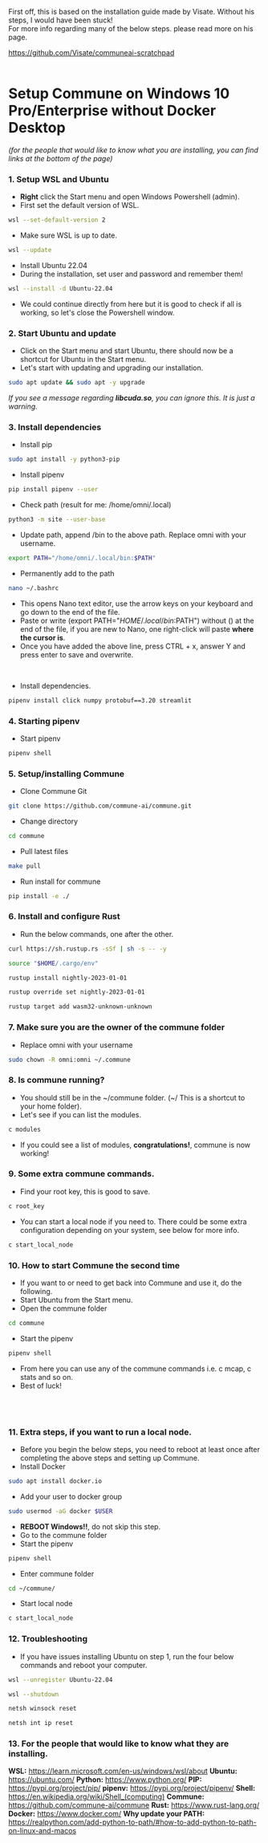 First off, this is based on the installation guide made by Visate. Without his steps, I would have been stuck!<br>
For more info regarding many of the below steps. please read more on his page.

https://github.com/Visate/communeai-scratchpad
<br><br>
# Setup Commune on Windows 10 Pro/Enterprise without Docker Desktop

*(for the people that would like to know what you are installing, you can find links at the bottom of the page)*

### 1. Setup WSL and Ubuntu
- **Right** click the Start menu and open Windows Powershell (admin).
- First set the default version of WSL.
```sh
wsl --set-default-version 2
```
- Make sure WSL is up to date.
```sh
wsl --update
```
- Install Ubuntu 22.04
- During the installation, set user and password and remember them!
```sh
wsl --install -d Ubuntu-22.04 
```
- We could continue directly from here but it is good to check if all is working, so let's close the Powershell window.

### 2. Start Ubuntu and update
- Click on the Start menu and start Ubuntu, there should now be a shortcut for Ubuntu in the Start menu.
- Let's start with updating and upgrading our installation.

```sh
sudo apt update && sudo apt -y upgrade
```
*If you see a message regarding **libcuda.so**, you can ignore this. It is just a warning.*

### 3. Install dependencies
- Install pip
```sh
sudo apt install -y python3-pip
```
- Install pipenv
```sh
pip install pipenv --user
```
-  Check path (result for me: /home/omni/.local)
```sh
python3 -m site --user-base
```
- Update path, append /bin to the above path. Replace omni with your username.
```sh
export PATH="/home/omni/.local/bin:$PATH"
```
-  Permanently add to the path
```sh
nano ~/.bashrc 
```
- This opens Nano text editor, use the arrow keys on your keyboard and go down to the end of the file.
- Paste or write (export PATH="$HOME/.local/bin:$PATH") without () at the end of the file, if you are new to Nano, one right-click will paste **where the cursor is**.
- Once you have added the above line, press CTRL + x, answer Y and press enter to save and overwrite.

<br/>

- Install dependencies.
```sh
pipenv install click numpy protobuf==3.20 streamlit
```

### 4. Starting pipenv
- Start pipenv
```sh
pipenv shell
```

### 5. Setup/installing Commune
- Clone Commune Git
```sh
git clone https://github.com/commune-ai/commune.git
```
- Change directory
```sh
cd commune
```
- Pull latest files
```sh
make pull
```
- Run install for commune
```sh
pip install -e ./
```

### 6. Install and configure Rust
- Run the below commands, one after the other.
```sh
curl https://sh.rustup.rs -sSf | sh -s -- -y
```
```sh
source "$HOME/.cargo/env"
```
```sh
rustup install nightly-2023-01-01
```
```sh
rustup override set nightly-2023-01-01
```
```sh
rustup target add wasm32-unknown-unknown
```

### 7. Make sure you are the owner of the commune folder
- Replace omni with your username
```sh
sudo chown -R omni:omni ~/.commune
```

### 8. Is commune running?
- You should still be in the \~/commune folder. (\~/ This is a shortcut to your home folder).
- Let's see if you can list the modules.
```sh
c modules
```
- If you could see a list of modules, **congratulations!**, commune is now working!

### 9. Some extra commune commands.
- Find your root key, this is good to save.
```sh
c root_key
```
- You can start a local node if you need to. There could be some extra configuration depending on your system, see below for more info.
```sh
c start_local_node
```

### 10. How to start Commune the second time
- If you want to or need to get back into Commune and use it, do the following.
- Start Ubuntu from the Start menu.
- Open the commune folder
```sh
cd commune
```
- Start the pipenv
```sh
pipenv shell
```
- From here you can use any of the commune commands i.e. c mcap, c stats and so on.
- Best of luck!
<br><br><br><br>

### 11. Extra steps, if you want to run a local node.
- Before you begin the below steps, you need to reboot at least once after completing the above steps and setting up Commune.
- Install Docker
```sh
sudo apt install docker.io
```
- Add your user to docker group
```sh
sudo usermod -aG docker $USER
```
- **REBOOT Windows!!**, do not skip this step.
- Go to the commune folder
- Start the pipenv
```sh
pipenv shell
```
- Enter commune folder
```sh
cd ~/commune/
```
- Start local node
```sh
c start_local_node
```

### 12. Troubleshooting
- If you have issues installing Ubuntu on step 1, run the four below commands and reboot your computer.
```sh
wsl --unregister Ubuntu-22.04
```
```sh
wsl --shutdown
```
```sh
netsh winsock reset
```
```sh
netsh int ip reset
```

### 13. For the people that would like to know what they are installing.
**WSL:** https://learn.microsoft.com/en-us/windows/wsl/about
**Ubuntu:** https://ubuntu.com/
**Python:** https://www.python.org/
**PIP:** https://pypi.org/project/pip/
**pipenv:** https://pypi.org/project/pipenv/
**Shell:** https://en.wikipedia.org/wiki/Shell_(computing)
**Commune:** https://github.com/commune-ai/commune
**Rust:** https://www.rust-lang.org/
**Docker:** https://www.docker.com/
**Why update your PATH:** https://realpython.com/add-python-to-path/#how-to-add-python-to-path-on-linux-and-macos
